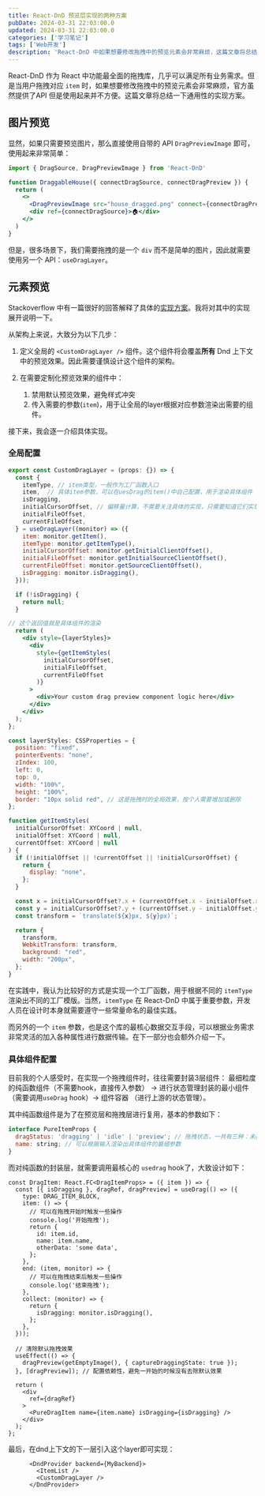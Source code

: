 ```yaml
---
title: React-DnD 预览层实现的两种方案
pubDate: 2024-03-31 22:03:00.0
updated: 2024-03-31 22:03:00.0
categories: ['学习笔记']
tags: ['Web开发']
description: 'React-DnD 中如果想要修改拖拽中的预览元素会非常麻烦，这篇文章将总结一下通用性的实现方案。'
---
```


React-DnD 作为 React 中功能最全面的拖拽库，几乎可以满足所有业务需求。但是当用户拖拽对应 `item` 时，如果想要修改拖拽中的预览元素会非常麻烦，官方虽然提供了API 但是使用起来并不方便。这篇文章将总结一下通用性的实现方案。

## 图片预览

显然，如果只需要预览图片，那么直接使用自带的 API `DragPreviewImage` 即可，使用起来非常简单：

```jsx
import { DragSource, DragPreviewImage } from 'React-DnD'

function DraggableHouse({ connectDragSource, connectDragPreview }) {
  return (
    <>
      <DragPreviewImage src="house_dragged.png" connect={connectDragPreview} />
      <div ref={connectDragSource}>🏠</div>
    </>
  )
}
```

但是，很多场景下，我们需要拖拽的是一个 `div` 而不是简单的图片，因此就需要使用另一个 API：`useDragLayer`。

## 元素预览

Stackoverflow 中有一篇很好的回答解释了具体的[实现方案](https://stackoverflow.com/a/70320222)。我将对其中的实现展开说明一下。

从架构上来说，大致分为以下几步：

1. 定义全局的 `<CustomDragLayer />` 组件。这个组件将会覆盖**所有** Dnd 上下文中的预览效果。因此需要谨慎设计这个组件的架构。

2. 在需要定制化预览效果的组件中：
	1. 禁用默认预览效果，避免样式冲突
	2. 传入需要的参数(`item`)，用于让全局的layer根据对应参数渲染出需要的组件。

接下来，我会逐一介绍具体实现。

### 全局配置

```jsx
export const CustomDragLayer = (props: {}) => {
  const {
    itemType, // item类型，一般作为工厂函数入口
    item,  // 具体item参数，可以在uesDrag的item()中自己配置，用于渲染具体组件
    isDragging,
    initialCursorOffset, // 偏移量计算，不需要关注具体的实现，只需要知道它们实现了元素的拖拽跟随即可
    initialFileOffset,
    currentFileOffset,
  } = useDragLayer((monitor) => ({
    item: monitor.getItem(),
    itemType: monitor.getItemType(),
    initialCursorOffset: monitor.getInitialClientOffset(),
    initialFileOffset: monitor.getInitialSourceClientOffset(),
    currentFileOffset: monitor.getSourceClientOffset(),
    isDragging: monitor.isDragging(),
  }));

  if (!isDragging) {
    return null;
  }

// 这个返回值就是具体组件的渲染
  return (
    <div style={layerStyles}>
      <div
        style={getItemStyles(
          initialCursorOffset,
          initialFileOffset,
          currentFileOffset
        )}
      >
        <div>Your custom drag preview component logic here</div>
      </div>
    </div>
  );
};

const layerStyles: CSSProperties = {
  position: "fixed",
  pointerEvents: "none",
  zIndex: 100,
  left: 0,
  top: 0,
  width: "100%",
  height: "100%",
  border: "10px solid red", // 这是拖拽时的全局效果，按个人需要增加或删除
};

function getItemStyles(
  initialCursorOffset: XYCoord | null,
  initialOffset: XYCoord | null,
  currentOffset: XYCoord | null
) {
  if (!initialOffset || !currentOffset || !initialCursorOffset) {
    return {
      display: "none",
    };
  }

  const x = initialCursorOffset?.x + (currentOffset.x - initialOffset.x);
  const y = initialCursorOffset?.y + (currentOffset.y - initialOffset.y);
  const transform = `translate(${x}px, ${y}px)`;

  return {
    transform,
    WebkitTransform: transform,
    background: "red",
    width: "200px",
  };
}
```

在实践中，我认为比较好的方式是实现一个工厂函数，用于根据不同的 `itemType` 渲染出不同的工厂模版。当然，`itemType` 在 React-DnD 中属于重要参数，开发人员在设计时本身就需要遵守一些常量命名的最佳实践。

而另外的一个 `item` 参数，也是这个库的最核心数据交互手段，可以根据业务需求非常灵活的加入各种属性进行数据传输。在下一部分也会额外介绍一下。

### 具体组件配置


目前我的个人感受时，在实现一个拖拽组件时，往往需要封装3层组件：
最细粒度的纯函数组件（不需要hook，直接传入参数） -> 进行状态管理封装的最小组件（需要调用`useDrag` hook）-> 组件容器 （进行上游的状态管理）。

其中纯函数组件是为了在预览层和拖拽层进行复用，基本的参数如下：

```jsx
interface PureItemProps {
  dragStatus: 'dragging' | 'idle' | 'preview'; // 拖拽状态，一共有三种：未拖拽的静止态、拖拽中原先位置的状态、拖拽中跟随鼠标的元素状态
  name: string; // 可以根据输入渲染出具体组件的最细参数
}
```

而对纯函数的封装层，就需要调用最核心的 `usedrag` hook了，大致设计如下：

```tsx
const DragItem: React.FC<DragItemProps> = ({ item }) => {
  const [{ isDragging }, dragRef, dragPreview] = useDrag(() => ({
    type: DRAG_ITEM_BLOCK,
    item: () => {
      // 可以在拖拽开始时触发一些操作
      console.log('开始拖拽');
      return {
        id: item.id,
        name: item.name,
        otherData: 'some data',
      };
    },
    end: (item, monitor) => {
      // 可以在拖拽结束后触发一些操作
      console.log('结束拖拽');
    },
    collect: (monitor) => {
      return {
        isDragging: monitor.isDragging(),
      };
    },
  }));

  // 清除默认拖拽效果
  useEffect(() => {
    dragPreview(getEmptyImage(), { captureDraggingState: true });
  }, [dragPreview]); // 配置依赖性，避免一开始的时候没有去除默认效果

  return (
    <div
      ref={dragRef}
    >
      <PureDragItem name={item.name} isDragging={isDragging} />
    </div>
  );
};
```

最后，在dnd上下文的下一层引入这个layer即可实现：

```tsx
      <DndProvider backend={MyBackend}>
        <ItemList />
        <CustomDragLayer />
      </DndProvider>
```
